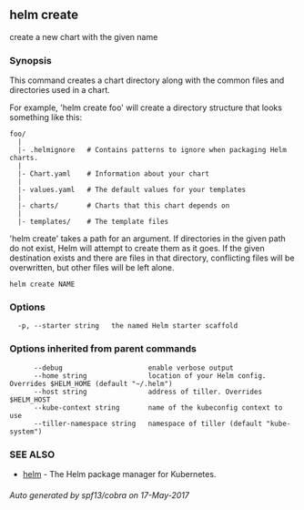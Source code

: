 ## helm create

create a new chart with the given name

### Synopsis



This command creates a chart directory along with the common files and
directories used in a chart.

For example, 'helm create foo' will create a directory structure that looks
something like this:

	foo/
	  |
	  |- .helmignore   # Contains patterns to ignore when packaging Helm charts.
	  |
	  |- Chart.yaml    # Information about your chart
	  |
	  |- values.yaml   # The default values for your templates
	  |
	  |- charts/       # Charts that this chart depends on
	  |
	  |- templates/    # The template files

'helm create' takes a path for an argument. If directories in the given path
do not exist, Helm will attempt to create them as it goes. If the given
destination exists and there are files in that directory, conflicting files
will be overwritten, but other files will be left alone.


```
helm create NAME
```

### Options

```
  -p, --starter string   the named Helm starter scaffold
```

### Options inherited from parent commands

```
      --debug                     enable verbose output
      --home string               location of your Helm config. Overrides $HELM_HOME (default "~/.helm")
      --host string               address of tiller. Overrides $HELM_HOST
      --kube-context string       name of the kubeconfig context to use
      --tiller-namespace string   namespace of tiller (default "kube-system")
```

### SEE ALSO
* [helm](helm.md)	 - The Helm package manager for Kubernetes.

###### Auto generated by spf13/cobra on 17-May-2017
